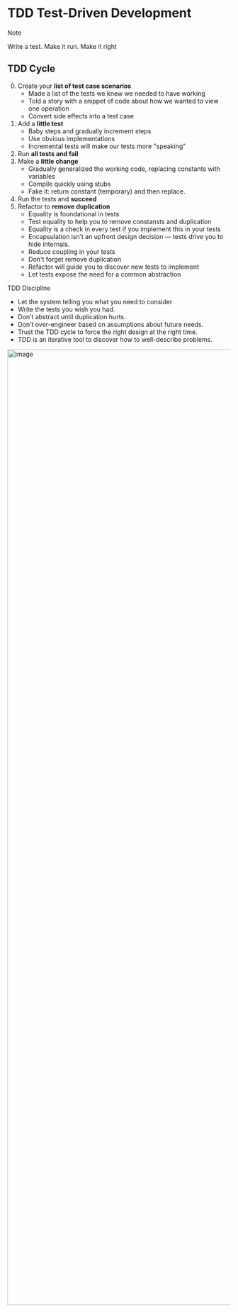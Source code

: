 # TDD Test-Driven Development 

> [!NOTE]
> Write a test. Make it run. Make it right

## TDD Cycle

0. Create your **list of test case scenarios**
    - Made a list of the tests we knew we needed to have working
    - Told a story with a snippet of code about how we wanted to view one operation
    - Convert side effects into a test case
1. Add a **little test**
    - Baby steps and gradually increment steps
    - Use obvious implementations
    - Incremental tests will make our tests more "speaking"
2. Run **all tests and fail**
3. Make a **little change**
    - Gradually generalized the working code, replacing constants with variables
    - Compile quickly using stubs
    - Fake it: return constant (temporary) and then replace.
4. Run the tests and **succeed**
5. Refactor to **remove duplication**
    - Equality is foundational in tests
    - Test equality to help you to remove constansts and duplication
    - Equality is a check in every test if you implement this in your tests
    - Encapsulation isn’t an upfront design decision — tests drive you to hide internals.
    - Reduce coupling in your tests
    - Don't forget remove duplication
    - Refactor will guide you to discover new tests to implement
    - Let tests expose the need for a common abstraction

TDD Discipline
- Let the system telling you what you need to consider
- Write the tests you wish you had.
- Don’t abstract until duplication hurts.
- Don’t over-engineer based on assumptions about future needs.
- Trust the TDD cycle to force the right design at the right time.
- TDD is an iterative tool to discover how to well-describe problems.

<img width="2460" height="2156" alt="image" src="https://github.com/user-attachments/assets/59acccf7-3e6f-4fa9-93a9-6abc34f0d4bc" />
